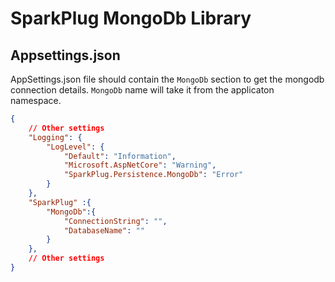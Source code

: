 # SparkPlug MongoDb Library

## Appsettings.json

AppSettings.json file should contain the `MongoDb` section to get the mongodb connection details. `MongoDb` name will take it from the applicaton namespace. 

```json
{
    // Other settings
    "Logging": {
        "LogLevel": {
            "Default": "Information",
            "Microsoft.AspNetCore": "Warning",
            "SparkPlug.Persistence.MongoDb": "Error"
        }
    },
    "SparkPlug" :{
        "MongoDb":{
            "ConnectionString": "",
            "DatabaseName": ""
        }
    },
    // Other settings
}

```